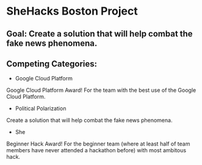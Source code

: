 # SheHacks Boston Project

## Goal: Create a solution that will help combat the fake news phenomena.

## Competing Categories:

- Google Cloud Platform


Google Cloud Platform Award! For the team with the best use of the Google Cloud Platform.


- Political Polarization


Create a solution that will help combat the fake news phenomena.


- She </LEARNS>


Beginner Hack Award! For the beginner team (where at least half of team members have never attended a hackathon before) with most ambitous hack.
